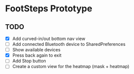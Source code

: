 
# FootSteps Prototype


## TODO

- [x] Add curved-in/out bottom nav view 
- [ ] Add connected Bluetooth device to SharedPreferences
- [ ] Show available devices
- [x] Press back again to exit
- [ ] Add Stop button
- [ ] Create a custom view for the heatmap (mask + heatmap)
